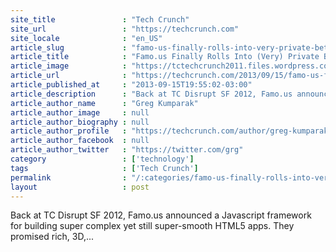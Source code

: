 ```yaml
---
site_title               : "Tech Crunch"
site_url                 : "https://techcrunch.com"
site_locale              : "en_US"
article_slug             : "famo-us-finally-rolls-into-very-private-beta-hires-a-founder-of-facebooks-dev-platform-as-vp-of-engineering"
article_title            : "Famo.us Finally Rolls Into (Very) Private Beta, Hires A Founder Of Facebook’s Dev Platform As VP Of Engineering"
article_image            : "https://tctechcrunch2011.files.wordpress.com/2013/09/tunnel_whitebg.png?w=764&h=400&crop=1"
article_url              : "https://techcrunch.com/2013/09/15/famo-us-finally-rolls-into-very-private-beta-hires-a-founder-of-facebooks-dev-platform/"
article_published_at     : "2013-09-15T19:55:02-03:00"
article_description      : "Back at TC Disrupt SF 2012, Famo.us announced a Javascript framework for building super complex yet still super-smooth HTML5 apps. They promised rich, 3D,..."
article_author_name      : "Greg Kumparak"
article_author_image     : null
article_author_biography : null
article_author_profile   : "https://techcrunch.com/author/greg-kumparak/"
article_author_facebook  : null
article_author_twitter   : "https://twitter.com/grg"
category                 : ['technology']
tags                     : ['Tech Crunch']
permalink                : "/:categories/famo-us-finally-rolls-into-very-private-beta-hires-a-founder-of-facebooks-dev-platform-as-vp-of-engineering/"
layout                   : post
---
```


Back at TC Disrupt SF 2012, Famo.us announced a Javascript framework for building super complex yet still super-smooth HTML5 apps. They promised rich, 3D,...
